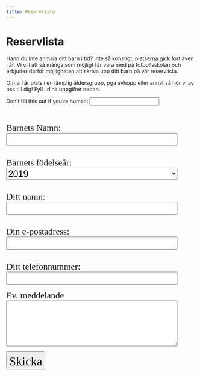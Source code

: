 ```yaml
---
title: Reservlista
---
```


# Reservlista

Hann du inte anmäla ditt barn i tid? Inte så konstigt, platserna gick fort även i år.
Vi vill att så många som möjligt får vara med på fotbollsskolan och erbjuder därför möjligheten att skriva upp ditt barn på vår reservlista.

Om vi får plats i en lämplig åldersgrupp, pga avhopp eller annat så hör vi av oss till dig!
Fyll i dina uppgifter nedan.

<form
  name="reserves-25"
  method="POST"
  netlify-honeypot="bot-field"
  data-netlify="true"
  action="/tack-reserv"
>
  <p class="hidden">
    <label>
      Don’t fill this out if you’re human: <input name="bot-field" />
    </label>
  </p>
  <div style="display: flex; flex-direction: column">
    <span style="font-family: Luckiest Guy; padding-top: 2rem;font-size:1.5rem; display: block;">Barnets Namn: </span>
      <input type="text" name="child-name" style="font-size: 1.5rem; width: 90%" />
      <span style="font-family: Luckiest Guy; padding-top: 2rem;font-size:1.5rem; display: block;"> Barnets födelseår:</span>
      <select name="child-yearofbirth" style="font-size: 1.5rem; width: 90%">
      <option value="2019">2019</option>
      <option value="2018">2018</option>
      <option value="2017">2017</option>
      <option value="2016">2016</option>
      <option value="2015">2015</option>
      <option value="2014">2014</option>
      <option value="2013">2013</option>
       </select> 
       <span style="font-family: Luckiest Guy; padding-top: 2rem;font-size:1.5rem; display: block;">Ditt namn: </span>
      <input type="text" name="parent-name" style="font-size: 1.5rem; width: 90%" />
    <span style="font-family: Luckiest Guy; padding-top: 2rem;font-size:1.5rem; display: block;"> Din e-postadress:</span>
      <input type="email" name="parent-email" style="font-size: 1.5rem; width: 90%" />
      <span style="font-family: Luckiest Guy; padding-top: 2rem;font-size:1.5rem; display: block;"> Ditt telefonnummer:</span>
      <input type="tel" name="parent-phone" style="font-size: 1.5rem; width: 90%" />
   <span style="font-family: Luckiest Guy; font-size: 1.5rem; padding-top: 1rem; display:block;">Ev. meddelande</span> 
   <textarea name="message" rows="5" style="font-size: 1.2rem; width: 90%"></textarea>
    <p>
    <button type="submit" style="font-family: Luckiest Guy; font-size: 2rem; padding-top:6px">Skicka</button>
  </p>

</div>
   </form>
